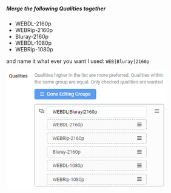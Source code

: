 ##### Merge the following Qualities together

- WEBDL-2160p
- WEBRip-2160p
- Bluray-2160p
- WEBDL-1080p
- WEBRip-1080p

and name it what ever you want I used: `WEB|Bluray|2160p`

![!Merge the following Qualities together](/SQP/images/5-merge-qualities.png)
